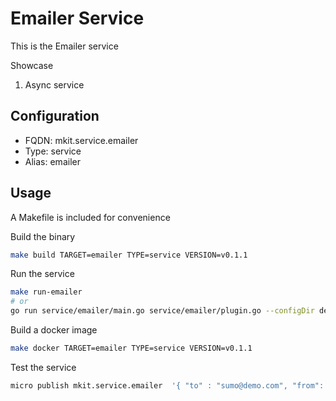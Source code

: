 # Emailer Service

This is the Emailer service

Showcase

1. Async service

## Configuration

- FQDN: mkit.service.emailer
- Type: service
- Alias: emailer

## Usage

A Makefile is included for convenience

Build the binary

```bash
make build TARGET=emailer TYPE=service VERSION=v0.1.1
```

Run the service

```bash
make run-emailer
# or
go run service/emailer/main.go service/emailer/plugin.go --configDir deploy/bases/service/emailer/config
```

Build a docker image

```bash
make docker TARGET=emailer TYPE=service VERSION=v0.1.1
```

Test the service

```bash
micro publish mkit.service.emailer  '{ "to" : "sumo@demo.com", "from": "demo@sumo.com", "subject": "sub", "body": "mybody"  }'
```

